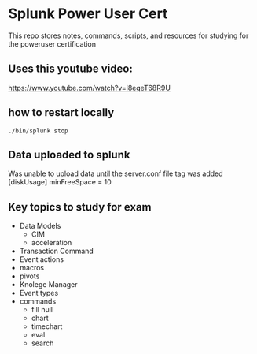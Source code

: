 # Splunk Power User Cert
This repo stores notes, commands, scripts, and resources for studying for the poweruser certification

## Uses this youtube video:
https://www.youtube.com/watch?v=l8eqeT68R9U

## how to restart locally
`./bin/splunk stop`

## Data uploaded to splunk
Was unable to upload data until the server.conf file tag was added
[diskUsage]
minFreeSpace = 10


## Key topics to study for exam
- Data Models
    - CIM
    - acceleration
- Transaction Command
- Event actions
- macros
- pivots
- Knolege Manager
- Event types
- commands
     - fill null
     - chart
     - timechart
     - eval
     - search


